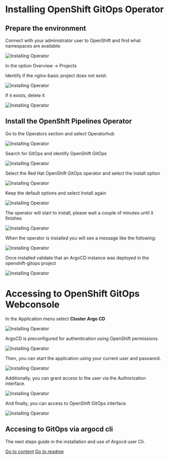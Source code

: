 # Installing OpenShift GitOps Operator

## Prepare the environment

Connect with your administrator user to OpenShift and find what namespaces are available:

![Installing Operator](/img/installingA1.png "Installing Operator")

In the option Overview -> Projects

Identify if the nginx-basic project does not exist:

![Installing Operator](/img/installingA2.png "Installing Operator")

If it exists, delete it

![Installing Operator](/img/installingA3.png "Installing Operator")

## Install the OpenShft Pipelines Operator

Go to the Operators section and select Operatorhub

![Installing Operator](/img/installingB2.png "Installing Operator")

Search for GitOps and identify OpenShift GitOps

![Installing Operator](/img/installingB3.png "Installing Operator")

Select the Red Hat OpenShift GitOps operator and select the install option

![Installing Operator](/img/installingC1.png "Installing Operator")

Keep the default options and select Install again

![Installing Operator](/img/installingC2.png "Installing Operator")

The operator will start to install, please wait a couple of minutes until it finishes

![Installing Operator](/img/installingC3.png "Installing Operator")

When the operator is installed you will see a message like the following:

![Installing Operator](/img/installingC4.png "Installing Operator")

Once installed validate that an ArgoCD instance was deployed in the openshift-gitops project

![Installing Operator](/img/installingC5.png "Installing Operator")

# Accessing to OpenShift GitOps Webconsole

In the Application menu select **Cluster Argo CD**

![Installing Operator](/img/installingC6.png "Installing Operator")

ArgoCD is preconfigured for authentication using OpenShift permissions. 

![Installing Operator](/img/installingC7.png "Installing Operator")

Then, you can start the application using your current user and password.

![Installing Operator](/img/installingC8.png "Installing Operator")

Additionally, you can grant access to the user via the Authorization interface.

![Installing Operator](/img/installingD2.png "Installing Operator")

And finally, you can access to OpenShift GitOps interface.

![Installing Operator](/img/installingD3.png "Installing Operator")

## Accesing to GitOps via argocd cli

The next steps guide in the installation and use of Argocd user Cli.



[Go to content](content.md)
[Go to readme](../README.md)